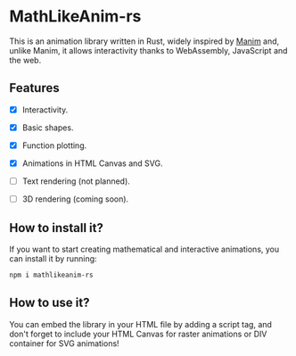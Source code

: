 # MathLikeAnim-rs

This is an animation library written in Rust, widely inspired by [Manim](https://manim.community/) and, unlike Manim, it allows interactivity thanks to WebAssembly, JavaScript and the web.


## Features
- [x] Interactivity.
- [x] Basic shapes.
- [x] Function plotting.
- [x] Animations in HTML Canvas and SVG.
- [ ] Text rendering (not planned).
- [ ] 3D rendering (coming soon).


## How to install it?
If you want to start creating mathematical and interactive animations, you can install it by running:
```bash
npm i mathlikeanim-rs
```

## How to use it?
You can embed the library in your HTML file by adding a script tag, and don't forget to include your HTML Canvas for raster animations or DIV container for SVG animations!
